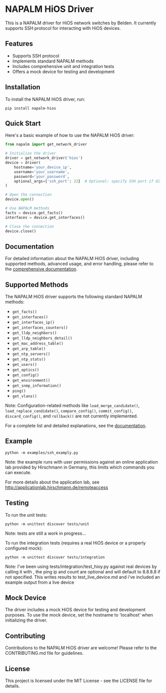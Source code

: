 # NAPALM HiOS Driver

This is a NAPALM driver for HiOS network switches by Belden. It currently supports SSH protocol for interacting with HiOS devices.

## Features

- Supports SSH protocol
- Implements standard NAPALM methods
- Includes comprehensive unit and integration tests
- Offers a mock device for testing and development

## Installation

To install the NAPALM HiOS driver, run:

```
pip install napalm-hios
```

## Quick Start

Here's a basic example of how to use the NAPALM HiOS driver:

```python
from napalm import get_network_driver

# Initialize the driver
driver = get_network_driver('hios')
device = driver(
    hostname='your_device_ip',
    username='your_username',
    password='your_password',
    optional_args={'ssh_port': 22}  # Optional: specify SSH port if different from default
)

# Open the connection
device.open()

# Use NAPALM methods
facts = device.get_facts()
interfaces = device.get_interfaces()

# Close the connection
device.close()
```

## Documentation

For detailed information about the NAPALM HiOS driver, including supported methods, advanced usage, and error handling, please refer to the [comprehensive documentation](docs/napalm_hios_documentation.md).

## Supported Methods

The NAPALM HiOS driver supports the following standard NAPALM methods:

- `get_facts()`
- `get_interfaces()`
- `get_interfaces_ip()`
- `get_interfaces_counters()`
- `get_lldp_neighbors()`
- `get_lldp_neighbors_detail()`
- `get_mac_address_table()`
- `get_arp_table()`
- `get_ntp_servers()`
- `get_ntp_stats()`
- `get_users()`
- `get_optics()`
- `get_config()`
- `get_environment()`
- `get_snmp_information()`
- `ping()`
- `get_vlans()`

Note: Configuration-related methods like `load_merge_candidate()`, `load_replace_candidate()`, `compare_config()`, `commit_config()`, `discard_config()`, and `rollback()` are not currently implemented.

For a complete list and detailed explanations, see the [documentation](docs/napalm_hios_documentation.md).

## Example

```
python -m examples/ssh_examply.py

```
Note: the example runs with user permissions against an online application lab provided by Hirschmann in Germany, this limits which commands you can execute.

For more details about the application lab, see http://applicationlab.hirschmann.de/remoteaccess

## Testing

To run the unit tests:

```
python -m unittest discover tests/unit
```
Note: tests are still a work in progress...

To run the integration tests (requires a real HiOS device or a properly configured mock):

```
python -m unittest discover tests/integration
```

Note: I've been using tests/integration/test_hioy.py against real devices by calling it with <hostname> <user> <password> <ping ip> <count>, the ping ip and count are optional and will default to 8.8.8.8 if not specified. This writes results to test_live_device.md and i've included an example output from a live device

## Mock Device

The driver includes a mock HiOS device for testing and development purposes. To use the mock device, set the hostname to 'localhost' when initializing the driver.

## Contributing

Contributions to the NAPALM HiOS driver are welcome! Please refer to the CONTRIBUTING.md file for guidelines.

## License

This project is licensed under the MIT License - see the LICENSE file for details.
